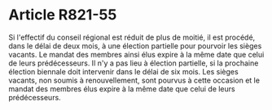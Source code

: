 # Article R821-55

Si l'effectif du conseil régional est réduit de plus de moitié, il est procédé, dans le délai de deux mois, à une élection partielle pour pourvoir les sièges vacants. Le mandat des membres ainsi élus expire à la même date que celui de leurs prédécesseurs.   Il n'y a pas lieu à élection partielle, si la prochaine élection biennale doit intervenir dans le délai de six mois.   Les sièges vacants, non soumis à renouvellement, sont pourvus à cette occasion et le mandat des membres élus expire à la même date que celui de leurs prédécesseurs.
